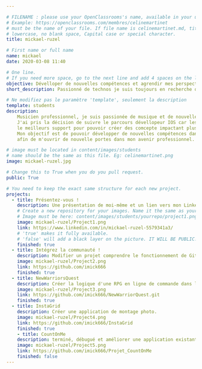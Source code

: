 ```yaml
---

# FILENAME : please use your OpenClassrooms's name, available in your url.
# Example: https://openclassrooms.com/membres/celinemartinet
# must be the name of your file. If file name is celinemartinet.md, title is celinemartinet.
# lowercase, no blank space, Capital case or special character.
title: mickael-ruzel

# First name or full name
name: mickael
date: 2020-03-08 11:40

# One line.
# If you need more space, go to the next line and add 4 spaces on the left, as in 'description'.
objective: Dévelloper de nouvelles compétences et agrendir mes perspectives d'avenir.
short_description: Passionné de technos je suis toujours en recherche de nouvelles connaissances.

# Ne modifiez pas le paramètre 'template', seulement la description
template: students
description:
    Musicien professionnel, je suis passionée de musique et de nouvelles technos.
    J'ai pris la décision de suivre le parcours dévellopeur IOS car les technologie mobile sont pour moi
    le meilleurs support pour pouvoir créer des comcepte impactant plus le grand publique.
    Mon objectif est de pouvoir développer de nouvelles compétences dans un domaine qui me passionne
    afin de m'ouvrir de nouvelle portes dans mon avenir professionnel.

# image must be located in content/images/students
# name should be the same as this file. Eg: celinemartinet.png
image: mickael-ruzel.jpg

# Change this to True when you do you pull request.
public: True

# You need to keep the exact same structure for each new project.
projects:
  - title: Présentez-vous !
    description: Une présentation de moi-même et un lien vers mon LinkedIn.
    # Create a new repository for your images. Name it the same as your nickname and profile picture.
    # Image must be here: content/images/students/yourrepo/project1.png
    image: mickael-ruzel/Project1.png
    link: https://www.linkedin.com/in/mickael-ruzel-5579341a3/
    # 'true' makes it fully available.
    # 'false' will add a black layer on the picture. IT WILL BE PUBLIC!
    finished: true
  - title: Intégrez la communauté !
    description: Modifier un projet comprendre le fonctionnement de Git, Github et des pull requests
    image: mickael-ruzel/Project2.png
    link: https://github.com/imick666
    finished: true
  - title: NewWarriorsQuest
    description: Créer la logique d'une RPG en ligne de commande dans le language Swift.
    image: mickael-ruzel/Project3.png
    link: https://github.com/imick666/NewWarriorQuest.git
    finished: true
  - title: InstaGrid
    description: Créer une application de montage photo.
    image: mickael-ruzel/Project4.png
    link: https://github.com/imick666/InstaGrid
    finished: true
    - title: CountOnMe
    description: terminé, débugué et améliorer une application existante.
    image: mickael-ruzel/Project5.png
    link: https://github.com/imick666/Projet_CountOnMe
    finished: false
---
```

